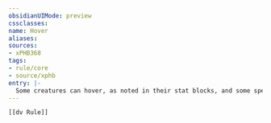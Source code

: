 ```yaml
---
obsidianUIMode: preview
cssclasses:
name: Hover
aliases:
sources:
- xPHB368
tags:
- rule/core
- source/xphb
entry: |-
  Some creatures can hover, as noted in their stat blocks, and some spells and other effects grant the ability to hover. Hovering while [[flying]] prevents you from falling in certain circumstances.
---
```


```meta-bind-embed
[[dv Rule]]
```